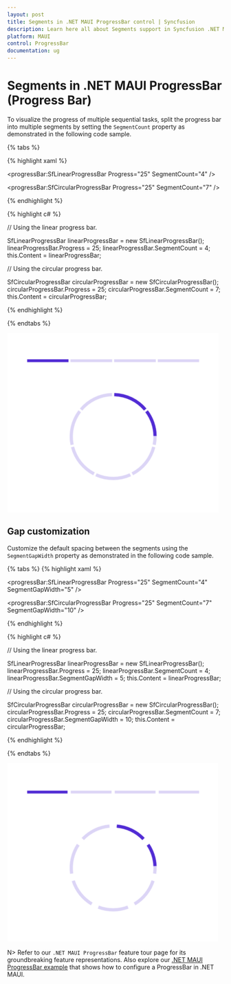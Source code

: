 ```yaml
---
layout: post
title: Segments in .NET MAUI ProgressBar control | Syncfusion
description: Learn here all about Segments support in Syncfusion .NET MAUI ProgressBar control, its elements and more.
platform: MAUI
control: ProgressBar
documentation: ug
---
```


# Segments in .NET MAUI ProgressBar (Progress Bar)

To visualize the progress of multiple sequential tasks, split the progress bar into multiple segments by setting the `SegmentCount` property as demonstrated in the following code sample.

{% tabs %} 

{% highlight xaml %}

<!--Using the linear progress bar-->

<progressBar:SfLinearProgressBar Progress="25" 
                                 SegmentCount="4" />

<!--Using the circular progress bar-->

<progressBar:SfCircularProgressBar Progress="25" 
                                   SegmentCount="7" />

{% endhighlight %}

{% highlight c# %}

// Using the linear progress bar.

SfLinearProgressBar linearProgressBar = new SfLinearProgressBar();
linearProgressBar.Progress = 25;
linearProgressBar.SegmentCount = 4;
this.Content = linearProgressBar;

// Using the circular progress bar.

SfCircularProgressBar circularProgressBar = new SfCircularProgressBar();
circularProgressBar.Progress = 25;
circularProgressBar.SegmentCount = 7;
this.Content = circularProgressBar;

{% endhighlight %}

{% endtabs %} 

![.NET MAUI ProgressBar with segment](images/segment/segment.png)

## Gap customization

Customize the default spacing between the segments using the `SegmentGapWidth` property as demonstrated in the following code sample.

{% tabs %} 
{% highlight xaml %}

<!--Using the linear progress bar-->

<progressBar:SfLinearProgressBar Progress="25" 
                                 SegmentCount="4"
                                 SegmentGapWidth="5" />

<!--Using the circular progress bar-->

<progressBar:SfCircularProgressBar Progress="25"
                                   SegmentCount="7" 
                                   SegmentGapWidth="10" />

{% endhighlight %}

{% highlight c# %}

// Using the linear progress bar.

SfLinearProgressBar linearProgressBar = new SfLinearProgressBar();
linearProgressBar.Progress = 25;
linearProgressBar.SegmentCount = 4;
linearProgressBar.SegmentGapWidth = 5;
this.Content = linearProgressBar;

// Using the circular progress bar.

SfCircularProgressBar circularProgressBar = new SfCircularProgressBar();
circularProgressBar.Progress = 25;
circularProgressBar.SegmentCount = 7;
circularProgressBar.SegmentGapWidth = 10;
this.Content = circularProgressBar;

{% endhighlight %}

{% endtabs %} 

![.NET MAUI ProgressBar with segment gap width](images/segment/gap-width.png)

N> Refer to our `.NET MAUI ProgressBar` feature tour page for its groundbreaking feature representations. Also explore our [.NET MAUI ProgressBar example](https://github.com/syncfusion/maui-demos/) that shows how to configure a ProgressBar in .NET MAUI.